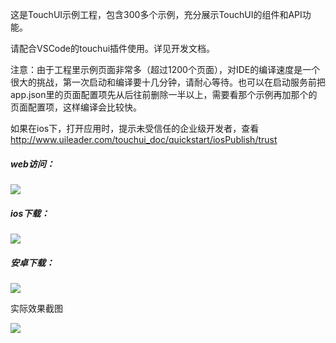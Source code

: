 这是TouchUI示例工程，包含300多个示例，充分展示TouchUI的组件和API功能。

请配合VSCode的touchui插件使用。详见开发文档。

注意：由于工程里示例页面非常多（超过1200个页面），对IDE的编译速度是一个很大的挑战，第一次启动和编译要十几分钟，请耐心等待。也可以在启动服务前把app.json里的页面配置项先从后往前删除一半以上，需要看那个示例再加那个的页面配置项，这样编译会比较快。

如果在ios下，打开应用时，提示未受信任的企业级开发者，查看 <a herf="http://www.uileader.com/touchui_doc/quickstart/iosPublish/trust" target="_blank">http://www.uileader.com/touchui_doc/quickstart/iosPublish/trust</a>



##### web访问：

 <img src="http://images.uileader.com/20180113/d6a59884-1975-467c-bad9-f356573701c8.png" />

##### ios下载：

 <img src="http://images.uileader.com/20180113/d377d04a-4dc1-4e8c-8ed8-a5d46ce7e41f.png" />

##### 安卓下载：

 <img src="http://images.uileader.com/20180115/6b6457e8-74b8-4e31-b643-ef43991eacc4.png" />



实际效果截图

 <img src="http://images.uileader.com/20180114/61fe18d1-aa86-46fd-a699-88f54d322602.png" />

